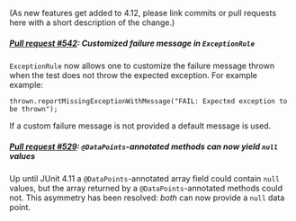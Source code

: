 (As new features get added to 4.12, please link commits or pull requests here with a short description of the change.)

##### [Pull request #542](https://github.com/KentBeck/junit/pull/542): Customized failure message in `ExceptionRule`

`ExceptionRule` now allows one to customize the failure message thrown when the test does not throw the expected exception. For example example:
```
thrown.reportMissingExceptionWithMessage("FAIL: Expected exception to be thrown");
```
If a custom failure message is not provided a default message is used.

##### [Pull request #529](https://github.com/KentBeck/junit/pull/529): `@DataPoints`-annotated methods can now yield `null` values

Up until JUnit 4.11 a `@DataPoints`-annotated array field could contain `null` values, but the array returned by a `@DataPoints`-annotated methods could not. This asymmetry has been resolved: _both_ can now provide a `null` data point. 
